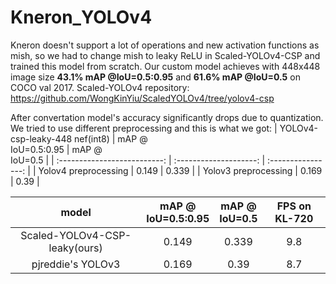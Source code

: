 # Kneron_YOLOv4
Kneron doesn't support a lot of operations and new activation functions as mish, so we had to change mish to leaky ReLU in Scaled-YOLOv4-CSP and trained this model from scratch. Our custom model achieves with 448x448 image size **43.1% mAP @IoU=0.5:0.95**  and **61.6% mAP @IoU=0.5** on COCO val 2017.
Scaled-YOLOv4 repository: https://github.com/WongKinYiu/ScaledYOLOv4/tree/yolov4-csp

After convertation model's accuracy significantly drops due to quantization. We tried to use different preprocessing and this is what we got:
| YOLOv4-csp-leaky-448 nef(int8) | mAP @<br>IoU=0.5:0.95  |  mAP @<br>IoU=0.5  |
| :--------------------------:   | :--------------------: | :----------------: |
| Yolov4 preprocessing           | 0.149                  | 0.339              |
| Yolov3 preprocessing           | 0.169                  | 0.39               |

|              model             | mAP @<br>IoU=0.5:0.95  |  mAP @<br>IoU=0.5  |   FPS on KL-720   |
| :--------------------------:   | :--------------------: | :----------------: |:----------------: |
| Scaled-YOLOv4-CSP-leaky(ours)  | 0.149                  | 0.339              | 9.8               |
|      pjreddie's YOLOv3         | 0.169                  | 0.39               | 8.7               |

